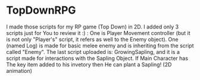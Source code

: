 # TopDownRPG
I made those scripts for my RP game (Top Down) in 2D. I added only 3 scripts just for You to review it :) : One is Player Movement controller
(but it is not only "Player's" script, it refers as well to the Enemy object). One (named Log) is made for basic melee enemy
and is inheriting from the script called "Enemy". The last script uploaded is: GrowingSapling, and it is a script made for interactions with the Sapling Object.
If Main Character has The key item added to his invetory then He can plant a Sapling! (2D animation)
